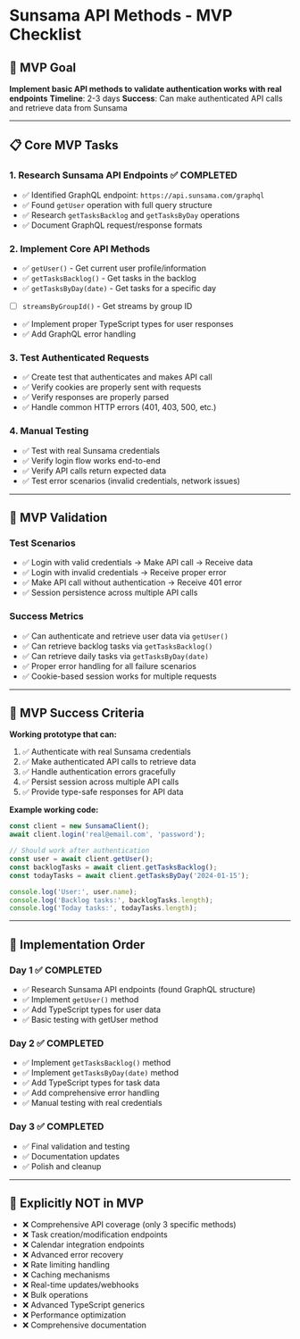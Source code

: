 # Sunsama API Methods - MVP Checklist

## 🎯 MVP Goal
**Implement basic API methods to validate authentication works with real endpoints**
**Timeline**: 2-3 days
**Success**: Can make authenticated API calls and retrieve data from Sunsama

---

## 📋 Core MVP Tasks

### 1. Research Sunsama API Endpoints ✅ COMPLETED
- ✅ Identified GraphQL endpoint: `https://api.sunsama.com/graphql`
- ✅ Found `getUser` operation with full query structure
- ✅ Research `getTasksBacklog` and `getTasksByDay` operations
- ✅ Document GraphQL request/response formats

### 2. Implement Core API Methods
- ✅ `getUser()` - Get current user profile/information
- ✅ `getTasksBacklog()` - Get tasks in the backlog
- ✅ `getTasksByDay(date)` - Get tasks for a specific day
- [ ] `streamsByGroupId()` - Get streams by group ID
- ✅ Implement proper TypeScript types for user responses
- ✅ Add GraphQL error handling

### 3. Test Authenticated Requests
- ✅ Create test that authenticates and makes API call
- ✅ Verify cookies are properly sent with requests
- ✅ Verify responses are properly parsed
- ✅ Handle common HTTP errors (401, 403, 500, etc.)

### 4. Manual Testing
- ✅ Test with real Sunsama credentials
- ✅ Verify login flow works end-to-end
- ✅ Verify API calls return expected data
- ✅ Test error scenarios (invalid credentials, network issues)

---

## 🧪 MVP Validation

### Test Scenarios
- ✅ Login with valid credentials → Make API call → Receive data
- ✅ Login with invalid credentials → Receive proper error
- ✅ Make API call without authentication → Receive 401 error
- ✅ Session persistence across multiple API calls

### Success Metrics
- ✅ Can authenticate and retrieve user data via `getUser()`
- ✅ Can retrieve backlog tasks via `getTasksBacklog()`
- ✅ Can retrieve daily tasks via `getTasksByDay(date)`
- ✅ Proper error handling for all failure scenarios
- ✅ Cookie-based session works for multiple requests

---

## 🎯 MVP Success Criteria

**Working prototype that can:**
1. ✅ Authenticate with real Sunsama credentials
2. ✅ Make authenticated API calls to retrieve data
3. ✅ Handle authentication errors gracefully
4. ✅ Persist session across multiple API calls
5. ✅ Provide type-safe responses for API data

**Example working code:**
```typescript
const client = new SunsamaClient();
await client.login('real@email.com', 'password');

// Should work after authentication
const user = await client.getUser();
const backlogTasks = await client.getTasksBacklog();
const todayTasks = await client.getTasksByDay('2024-01-15');

console.log('User:', user.name);
console.log('Backlog tasks:', backlogTasks.length);
console.log('Today tasks:', todayTasks.length);
```

---

## 🚀 Implementation Order

### Day 1 ✅ COMPLETED
- ✅ Research Sunsama API endpoints (found GraphQL structure)
- ✅ Implement `getUser()` method
- ✅ Add TypeScript types for user data
- ✅ Basic testing with getUser method

### Day 2 ✅ COMPLETED
- ✅ Implement `getTasksBacklog()` method
- ✅ Implement `getTasksByDay(date)` method
- ✅ Add TypeScript types for task data
- ✅ Add comprehensive error handling
- ✅ Manual testing with real credentials

### Day 3 ✅ COMPLETED
- ✅ Final validation and testing
- ✅ Documentation updates
- ✅ Polish and cleanup

---

## 🚫 Explicitly NOT in MVP

- ❌ Comprehensive API coverage (only 3 specific methods)
- ❌ Task creation/modification endpoints
- ❌ Calendar integration endpoints
- ❌ Advanced error recovery
- ❌ Rate limiting handling
- ❌ Caching mechanisms
- ❌ Real-time updates/webhooks
- ❌ Bulk operations
- ❌ Advanced TypeScript generics
- ❌ Performance optimization
- ❌ Comprehensive documentation